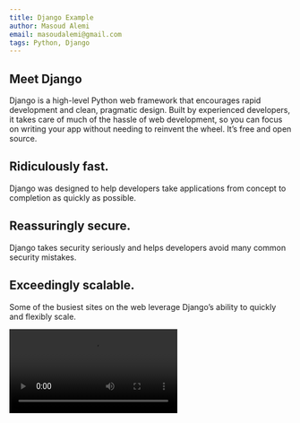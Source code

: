 ```yaml
---
title: Django Example
author: Masoud Alemi
email: masoudalemi@gmail.com
tags: Python, Django
---
```


## Meet Django

Django is a high-level Python web framework that encourages rapid development and clean, pragmatic design. Built by experienced developers, it takes care of much of the hassle of web development, so you can focus on writing your app without needing to reinvent the wheel. It’s free and open source.

<!--more-->


Ridiculously fast.
---------------

Django was designed to help developers take applications from concept to completion as quickly as possible.

Reassuringly secure.
---------------

Django takes security seriously and helps developers avoid many common security mistakes.


Exceedingly scalable.
---------------

Some of the busiest sites on the web leverage Django’s ability to quickly and flexibly scale.

![Local Video](/media/videos/test/sample-5s.mp4)